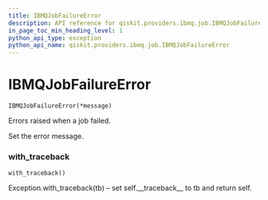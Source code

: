 ```yaml
---
title: IBMQJobFailureError
description: API reference for qiskit.providers.ibmq.job.IBMQJobFailureError
in_page_toc_min_heading_level: 1
python_api_type: exception
python_api_name: qiskit.providers.ibmq.job.IBMQJobFailureError
---
```


# IBMQJobFailureError

<span id="qiskit.providers.ibmq.job.IBMQJobFailureError" />

`IBMQJobFailureError(*message)`

Errors raised when a job failed.

Set the error message.

### with\_traceback

<span id="qiskit.providers.ibmq.job.IBMQJobFailureError.with_traceback" />

`with_traceback()`

Exception.with\_traceback(tb) – set self.\_\_traceback\_\_ to tb and return self.

